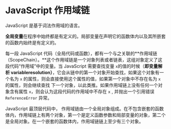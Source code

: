 # JavaScript 作用域链

JavaScript 是基于词法作用域的语言。

**全局变量**在程序中始终都是有定义的。局部变量在声明它的函数体内以及其所嵌套的函数内始终是有定义的。

每一段 JavaScript 代码（全局代码或函数），都有一个与之关联的**作用域链（ScopeChain）。**这个作用域链是一个对象列表或者链表，这组对象定义了这段代码“作用域”中的变量。当 JavaScript 需要查找变量 `x`的值的时候（**即变量解析 variableresolution）**，它会从链中的第一个对象开始查找，如果这个对象有一个名为 `x` 的属性，则会直接使用这个属性的值，如果第一个对象中不存在名为 `x` 的属性，则会继续查找 下一个对象，以此类推。如果作用域链上没有任何一个对象含有属性 `x`，则会认为这段代码的作用域中不存在 `x` , 并抛出一个引用错误 `ReferenceError` 异常。

JavaScript 最顶层代码中， 作用域链由一个全局对象组成。在不包含嵌套的函数体内，作用域链上有两个对象，第一个是定义函数参数和局部变量的对象，第二个是全局对象。在一个嵌套的函数体内，作用域链链上至少有三个对象。

